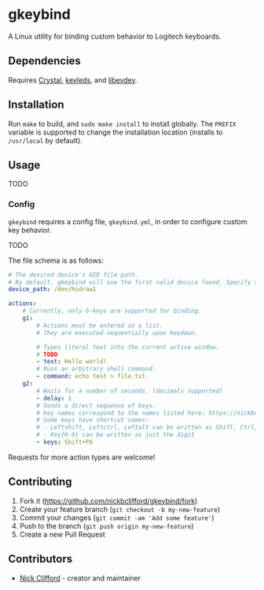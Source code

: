 # gkeybind

A Linux utility for binding custom behavior to Logitech keyboards.

## Dependencies

Requires [Crystal](https://crystal-lang.org/), [keyleds](https://github.com/keyleds/keyleds), and [libevdev](https://www.freedesktop.org/wiki/Software/libevdev/).

## Installation

Run `make` to build, and `sudo make install` to install globally.
The `PREFIX` variable is supported to change the installation location (installs to `/usr/local` by default).

## Usage

TODO

### Config

`gkeybind` requires a config file, `gkeybind.yml`, in order to configure custom key behavior.

TODO

The file schema is as follows:
```yaml
# The desired device's HID file path.
# By default, gkeybind will use the first valid device found. Specify this field if disambiguation is necessary.
device_path: /dev/hidraw1

actions:
    # Currently, only G-keys are supported for binding.
    g1: 
        # Actions must be entered as a list.
        # They are executed sequentially upon keydown.

        # Types literal text into the current active window.
        # TODO
        - text: Hello world!
        # Runs an arbitrary shell command.
        - command: echo test > file.txt
    g2:
        # Waits for a number of seconds. (decimals supported)
        - delay: 1
        # Sends a direct sequence of keys.
        # Key names correspond to the names listed here: https://nickbclifford.github.io/evdev.cr/Evdev/Codes/Key.html
        # Some keys have shortcut names:
        # - Leftshift, Leftctrl, Leftalt can be written as Shift, Ctrl, Alt
        # - Key{0-9} can be written as just the digit
        - keys: Shift+F6
```

Requests for more action types are welcome!

## Contributing

1. Fork it (<https://github.com/nickbclifford/gkeybind/fork>)
2. Create your feature branch (`git checkout -b my-new-feature`)
3. Commit your changes (`git commit -am 'Add some feature'`)
4. Push to the branch (`git push origin my-new-feature`)
5. Create a new Pull Request

## Contributors

- [Nick Clifford](https://github.com/nickbclifford) - creator and maintainer
